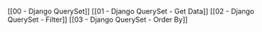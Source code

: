 [[00 - Django QuerySet]]
[[01 - Django QuerySet - Get Data]]
[[02 - Django QuerySet - Filter]]
[[03 - Django QuerySet - Order By]]
